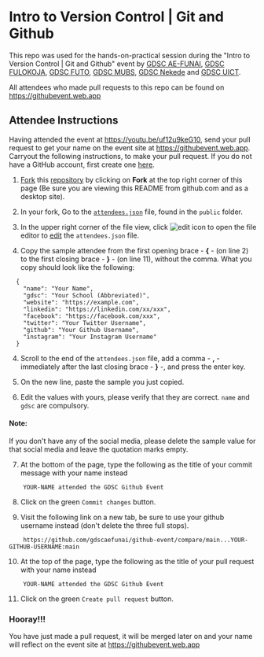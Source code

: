 # Intro to Version Control | Git and Github

This repo was used for the hands-on-practical session during the "Intro to Version Control | Git and Github" event by [GDSC AE-FUNAI](https://gdsc.community.dev/federal-university-ndufu-alike-ikwo-funai/), [GDSC FULOKOJA](https://gdsc.community.dev/federal-university-lokoja-kogi-state/), [GDSC FUTO](https://gdsc.community.dev/federal-university-of-technology-owerri/), [GDSC MUBS](https://gdsc.community.dev/makerere-university-business-school/), [GDSC Nekede](https://gdsc.community.dev/federal-polytechnic-nekede/) and [GDSC UICT](https://gdsc.community.dev/uganda-institute-of-information-and-communications-technology/).

All attendees who made pull requests to this repo can be found on https://githubevent.web.app

## Attendee Instructions
Having attended the event at https://youtu.be/uf12u9keG10, send your pull request to get your name on the event site at https://githubevent.web.app. Carryout the following instructions, to make your pull request. If you do not have a GitHub account, first create one [here](https://github.com/join).

1. [Fork](https://docs.github.com/en/free-pro-team@latest/github/getting-started-with-github/fork-a-repo) this [repository](https://github.com/gdscaefunai/github-event) by clicking on **Fork** at the top right corner of this page (Be sure you are viewing this README from github.com and as a desktop site).

2. In your fork, Go to the [`attendees.json`](public/attendees.json) file, found in the `public` folder.

3. In the upper right corner of the file view, click ![edit icon](edit-icon.svg) to open the file editor to [edit](https://docs.github.com/en/free-pro-team@latest/github/managing-files-in-a-repository/editing-files-in-your-repository) the `attendees.json` file.

3. Copy the sample attendee from the first opening brace - **{** - (on line 2) to the first closing brace - **}** - (on line 11), without the comma. What you copy should look like the following: 
```
  {
    "name": "Your Name",
    "gdsc": "Your School (Abbreviated)",
    "website": "https://example.com",
    "linkedin": "https://linkedin.com/xx/xxx",
    "facebook": "https://facebook.com/xxx",
    "twitter": "Your Twitter Username",
    "github": "Your Github Username",
    "instagram": "Your Instagram Username"
  }
```

4. Scroll to the end of the `attendees.json` file, add a comma - **,** - immediately after the last closing brace - **}** -, and press the enter key.

5. On the new line, paste the sample you just copied.

6. Edit the values with yours, please verify that they are correct. `name` and `gdsc` are compulsory.  

#### Note:  
If you don't have any of the social media, please delete the sample value for that social media and leave the quotation marks empty.

7. At the bottom of the page, type the following as the title of your commit message with your name instead
```
    YOUR-NAME attended the GDSC Github Event
```

8. Click on the green `Commit changes` button.

9. Visit the following link on a new tab, be sure to use your github username instead (don't delete the three full stops).
```
    https://github.com/gdscaefunai/github-event/compare/main...YOUR-GITHUB-USERNAME:main
```

10. At the top of the page, type the following as the title of your pull request with your name instead
```
    YOUR-NAME attended the GDSC Github Event
```

11. Click on the green `Create pull request` button.

### Hooray!!!
You have just made a pull request, it will be merged later on and your name will reflect on the event site at https://githubevent.web.app

